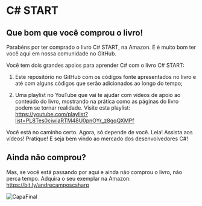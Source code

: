 # C# START

## Que bom que você comprou o livro!

Parabéns por ter comprado o livro C# START, na Amazon. E é muito bom ter você aqui em nossa comunidade no GitHub.

Você tem dois grandes apoios para aprender C# com o livro C# START:

1) Este repositório no GitHub com os códigos fonte apresentados no livro e até com alguns códigos que serão adicionados ao longo do tempo;

2) Uma playlist no YouTube que vai te ajudar com vídeos de apoio ao conteúdo do livro, mostrando na prática como as páginas do livro podem se tornar realidade. Visite esta playlist: https://youtube.com/playlist?list=PL8Tes0ciwiaRTM48U0pnOYr_z8gqQXMPf

Você está no caminho certo. Agora, só depende de você. Leia! Assista aos vídeos! Pratique! E seja bem vindo ao mercado dos desenvolvedores C#!

## Ainda não comprou?

Mas, se você está passando por aqui e ainda não comprou o livro, não perca tempo. Adquira o seu exemplar na Amazon: https://bit.ly/andrecamposcsharp

![CapaFinal](https://user-images.githubusercontent.com/41524488/142886978-ea8be342-ad0a-4028-9993-dd38bd38a310.jpg)
